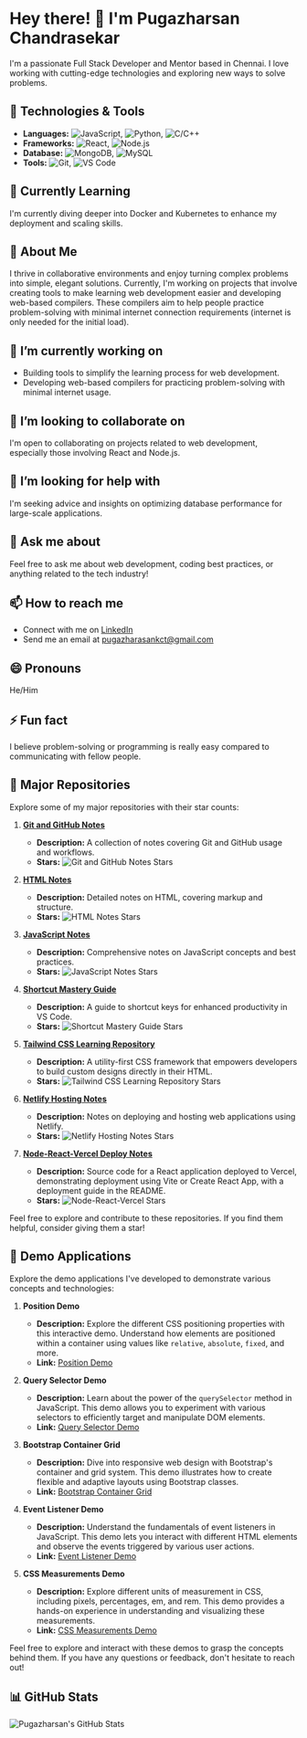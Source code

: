 # Hey there! 👋 I'm Pugazharsan Chandrasekar

I'm a passionate Full Stack Developer and Mentor based in Chennai. I love working with cutting-edge technologies and exploring new ways to solve problems.

## 🔧 Technologies & Tools

- **Languages:** ![JavaScript](https://img.shields.io/badge/-JavaScript-yellow), ![Python](https://img.shields.io/badge/-Python-blue), ![C/C++](https://img.shields.io/badge/-C%2FC++-orange)
- **Frameworks:** ![React](https://img.shields.io/badge/-React-blue), ![Node.js](https://img.shields.io/badge/-Node.js-green)
- **Database:** ![MongoDB](https://img.shields.io/badge/-MongoDB-green), ![MySQL](https://img.shields.io/badge/-MySQL-blue)
- **Tools:** ![Git](https://img.shields.io/badge/-Git-black), ![VS Code](https://img.shields.io/badge/-VS%20Code-blue)

## 🌱 Currently Learning

I'm currently diving deeper into Docker and Kubernetes to enhance my deployment and scaling skills.

## 🚀 About Me

I thrive in collaborative environments and enjoy turning complex problems into simple, elegant solutions. Currently, I'm working on projects that involve creating tools to make learning web development easier and developing web-based compilers. These compilers aim to help people practice problem-solving with minimal internet connection requirements (internet is only needed for the initial load).

## 🔭 I’m currently working on

- Building tools to simplify the learning process for web development.
- Developing web-based compilers for practicing problem-solving with minimal internet usage.

## 👯 I’m looking to collaborate on

I'm open to collaborating on projects related to web development, especially those involving React and Node.js.

## 🤔 I’m looking for help with

I'm seeking advice and insights on optimizing database performance for large-scale applications.

## 💬 Ask me about

Feel free to ask me about web development, coding best practices, or anything related to the tech industry!

## 📫 How to reach me

- Connect with me on [LinkedIn](https://www.linkedin.com/in/pugazharasan-chandrasekar/)
- Send me an email at [pugazharasankct@gmail.com](mailto:pugazharasankct@gmail.com)

## 😄 Pronouns

He/Him

## ⚡ Fun fact

I believe problem-solving or programming is really easy compared to communicating with fellow people.

## 🌟 Major Repositories

Explore some of my major repositories with their star counts:

1. **[Git and GitHub Notes](https://github.com/PugazharasanC/git-and-github)**

   - **Description:** A collection of notes covering Git and GitHub usage and workflows.
   - **Stars:** ![Git and GitHub Notes Stars](https://img.shields.io/github/stars/PugazharasanC/git-and-github?style=social)

2. **[HTML Notes](https://github.com/PugazharasanC/HTML-Notes)**

   - **Description:** Detailed notes on HTML, covering markup and structure.
   - **Stars:** ![HTML Notes Stars](https://img.shields.io/github/stars/PugazharasanC/HTML-Notes?style=social)

3. **[JavaScript Notes](https://github.com/PugazharasanC/JS-Notes)**

   - **Description:** Comprehensive notes on JavaScript concepts and best practices.
   - **Stars:** ![JavaScript Notes Stars](https://img.shields.io/github/stars/PugazharasanC/JS-Notes?style=social)

4. **[Shortcut Mastery Guide](https://github.com/PugazharasanC/Shortcut-Mastery-Guide)**

   - **Description:** A guide to shortcut keys for enhanced productivity in VS Code.
   - **Stars:** ![Shortcut Mastery Guide Stars](https://img.shields.io/github/stars/PugazharasanC/Shortcut-Mastery-Guide?style=social)

5. **[Tailwind CSS Learning Repository](https://github.com/PugazharasanC/Tailwind-Notes)**

   - **Description:** A utility-first CSS framework that empowers developers to build custom designs directly in their HTML.
   - **Stars:** ![Tailwind CSS Learning Repository Stars](https://img.shields.io/github/stars/PugazharasanC/Tailwind-Notes?style=social)

6. **[Netlify Hosting Notes](https://github.com/PugazharasanC/Netlify-Notes)**

   - **Description:** Notes on deploying and hosting web applications using Netlify.
   - **Stars:** ![Netlify Hosting Notes Stars](https://img.shields.io/github/stars/PugazharasanC/Netlify-Notes?style=social)

7. **[Node-React-Vercel Deploy Notes](https://github.com/PugazharasanC/Node-React-Vercel)**

   - **Description:** Source code for a React application deployed to Vercel, demonstrating deployment using Vite or Create React App, with a deployment guide in the README.
   - **Stars:** ![Node-React-Vercel Stars](https://img.shields.io/github/stars/PugazharasanC/Node-React-Vercel?style=social)

Feel free to explore and contribute to these repositories. If you find them helpful, consider giving them a star!

## 🚀 Demo Applications

Explore the demo applications I've developed to demonstrate various concepts and technologies:

1. **Position Demo**

   - **Description:** Explore the different CSS positioning properties with this interactive demo. Understand how elements are positioned within a container using values like `relative`, `absolute`, `fixed`, and more.
   - **Link:** [Position Demo](https://positiondemo.netlify.app/)

2. **Query Selector Demo**

   - **Description:** Learn about the power of the `querySelector` method in JavaScript. This demo allows you to experiment with various selectors to efficiently target and manipulate DOM elements.
   - **Link:** [Query Selector Demo](https://query-selector.netlify.app/)

3. **Bootstrap Container Grid**

   - **Description:** Dive into responsive web design with Bootstrap's container and grid system. This demo illustrates how to create flexible and adaptive layouts using Bootstrap classes.
   - **Link:** [Bootstrap Container Grid](https://bs-container-grid.netlify.app/)

4. **Event Listener Demo**

   - **Description:** Understand the fundamentals of event listeners in JavaScript. This demo lets you interact with different HTML elements and observe the events triggered by various user actions.
   - **Link:** [Event Listener Demo](https://event-listener-demo.netlify.app/)

5. **CSS Measurements Demo**
   - **Description:** Explore different units of measurement in CSS, including pixels, percentages, em, and rem. This demo provides a hands-on experience in understanding and visualizing these measurements.
   - **Link:** [CSS Measurements Demo](https://css-measurements.netlify.app/)

Feel free to explore and interact with these demos to grasp the concepts behind them. If you have any questions or feedback, don't hesitate to reach out!

## 📊 GitHub Stats

![Pugazharsan's GitHub Stats](https://github-readme-stats.vercel.app/api?username=PugazharasanC&show_icons=true&theme=radical)
